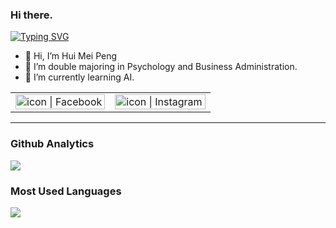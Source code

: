 ### Hi there.
<a href="https://git.io/typing-svg"><img src="https://readme-typing-svg.herokuapp.com?font=Fira+Code&pause=1000&width=435&lines=Hello.+I'm+May." alt="Typing SVG" /></a>


- 👋 Hi, I’m Hui Mei Peng
- 👀 I’m double majoring in Psychology and Business Administration.
- 🌱 I’m currently learning AI.

<table>
  <tbody>
    <tr>
      <td><a herf="https://www.facebook.com/profile/"><img align="left" src="http://user-images.githubusercontent.com/8935531/161361100-1fe2b952-4a79-48ec-8646-58f1f4f9738c.gif" alt="icon | Facebook" width="100%"/></a></td>
      <td><a herf="https://www.instagram.com/2002_1128_/"><img align="left" src="http://user-images.githubusercontent.com/8935531/161361084-a010cae7-5b98-4d09-a189-03862dc6e86e.gif" alt="icon | Instagram" width="100%"/></a></td>
    </tr>
  </tbody>
</table>

---

### Github Analytics
<a href="https://github.com/MayPeng1128">
  <img src="https://github-readme-stats.vercel.app/api?username=MayPeng1128&count_private=true&show_icons=true&include_all_commits=true" />
</a>

### Most Used Languages
<a href="https://github.com/MayPeng1128">
  <img src="https://github-readme-stats.vercel.app/api/top-langs/?username=MayPeng1128&layout=compact&hide=HTML,CSS,Stylus,CoffeeScript,EJS&langs_count=10" />
</a>
